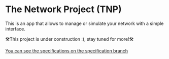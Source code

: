 # The Network Project (TNP)
This is an app that allows to manage or simulate your network with a simple interface.

🛠This project is under construction :), stay tuned for more!🛠

[You can see the specifications on the specification branch](https://github.com/Thespiki/The-Network-Project/tree/Specifications)
